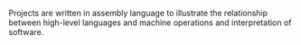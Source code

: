  Projects are written in assembly language to illustrate the relationship between high-level languages and machine operations and interpretation of software.
